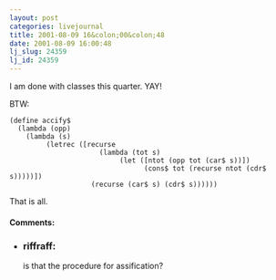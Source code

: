 ```yaml
---
layout: post
categories: livejournal
title: 2001-08-09 16&colon;00&colon;48
date: 2001-08-09 16:00:48
lj_slug: 24359
lj_id: 24359
---
```

I am done with classes this quarter. YAY!  



BTW:



    (define accify$  
      (lambda (opp)  
        (lambda (s)  
             (letrec ([recurse  
                          (lambda (tot s)  
                               (let ([ntot (opp tot (car$ s))])  
                                     (cons$ tot (recurse ntot (cdr$ s)))))])  
                        (recurse (car$ s) (cdr$ s))))))



That is all.


<div id="comments"><h4>Comments:</h4><div class="lj-comments"><ul>
<li><h3>riffraff: </h3>
<a id="comment-20"></a>
<p>is that the procedure for assification?</p>
</li>
</ul></div></div>
